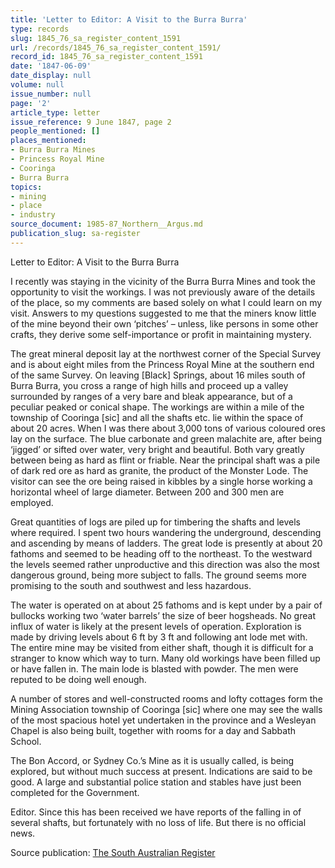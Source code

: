 ```yaml
---
title: 'Letter to Editor: A Visit to the Burra Burra'
type: records
slug: 1845_76_sa_register_content_1591
url: /records/1845_76_sa_register_content_1591/
record_id: 1845_76_sa_register_content_1591
date: '1847-06-09'
date_display: null
volume: null
issue_number: null
page: '2'
article_type: letter
issue_reference: 9 June 1847, page 2
people_mentioned: []
places_mentioned:
- Burra Burra Mines
- Princess Royal Mine
- Cooringa
- Burra Burra
topics:
- mining
- place
- industry
source_document: 1985-87_Northern__Argus.md
publication_slug: sa-register
---
```


Letter to Editor: A Visit to the Burra Burra

I recently was staying in the vicinity of the Burra Burra Mines and took the opportunity to visit the workings.  I was not previously aware of the details of the place, so my comments are based solely on what I could learn on my visit.  Answers to my questions suggested to me that the miners know little of the mine beyond their own ‘pitches’ – unless, like persons in some other crafts, they derive some self-importance or profit in maintaining mystery.

The great mineral deposit lay at the northwest corner of the Special Survey and is about eight miles from the Princess Royal Mine at the southern end of the same Survey.  On leaving [Black] Springs, about 16 miles south of Burra Burra, you cross a range of high hills and proceed up a valley surrounded by ranges of a very bare and bleak appearance, but of a peculiar peaked or conical shape.  The workings are within a mile of the township of Cooringa [sic] and all the shafts etc. lie within the space of about 20 acres.  When I was there about 3,000 tons of various coloured ores lay on the surface.  The blue carbonate and green malachite are, after being ‘jigged’ or sifted over water, very bright and beautiful.  Both vary greatly between being as hard as flint or friable.  Near the principal shaft was a pile of dark red ore as hard as granite, the product of the Monster Lode.  The visitor can see the ore being raised in kibbles by a single horse working a horizontal wheel of large diameter.  Between 200 and 300 men are employed.

Great quantities of logs are piled up for timbering the shafts and levels where required.  I spent two hours wandering the underground, descending and ascending by means of ladders.  The great lode is presently at about 20 fathoms and seemed to be heading off to the northeast.  To the westward the levels seemed rather unproductive and this direction was also the most dangerous ground, being more subject to falls.  The ground seems more promising to the south and southwest and less hazardous.

The water is operated on at about 25 fathoms and is kept under by a pair of bullocks working two ‘water barrels’ the size of beer hogsheads.  No great influx of water is likely at the present levels of operation.  Exploration is made by driving levels about 6 ft by 3 ft and following ant lode met with.  The entire mine may be visited from either shaft, though it is difficult for a stranger to know which way to turn.  Many old workings have been filled up or have fallen in.  The main lode is blasted with powder.  The men were reputed to be doing well enough.

A number of stores and well-constructed rooms and lofty cottages form the Mining Association township of Cooringa [sic] where one may see the walls of the most spacious hotel yet undertaken in the province and a Wesleyan Chapel is also being built, together with rooms for a day and Sabbath School.

The Bon Accord, or Sydney Co.’s Mine as it is usually called, is being explored, but without much success at present.  Indications are said to be good.  A large and substantial police station and stables have just been completed for the Government.

Editor.  Since this has been received we have reports of the falling in of several shafts, but fortunately with no loss of life.  But there is no official news.

Source publication: [The South Australian Register](/publications/sa-register/)
